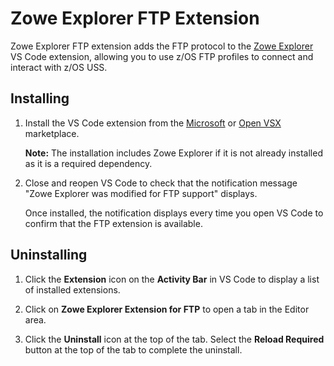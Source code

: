 # Zowe Explorer FTP Extension

Zowe Explorer FTP extension adds the FTP protocol to the [Zowe Explorer](https://github.com/zowe/zowe-explorer-vscode) VS Code extension, allowing you to use z/OS FTP profiles to connect and interact with z/OS USS.

## Installing

1. Install the VS Code extension from the [Microsoft](https://marketplace.visualstudio.com/items?itemName=Zowe.zowe-explorer-ftp-extension) or [Open VSX](https://open-vsx.org/extension/Zowe/zowe-explorer-ftp-extension) marketplace.

   **Note:** The installation includes Zowe Explorer if it is not already installed as it is a required dependency.

2. Close and reopen VS Code to check that the notification message "Zowe Explorer was modified for FTP support" displays.

   Once installed, the notification displays every time you open VS Code to confirm that the FTP extension is available.

## Uninstalling

1. Click the **Extension** icon on the **Activity Bar** in VS Code to display a list of installed extensions.

2. Click on **Zowe Explorer Extension for FTP** to open a tab in the Editor area.
3. Click the **Uninstall** icon at the top of the tab. Select the **Reload Required** button at the top of the tab to complete the uninstall.
